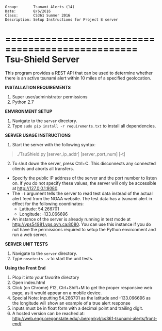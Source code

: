 ```
Group:       Tsunami Alerts (14)
Date:        8/6/2016
Class:       CS361 Summer 2016
Description: Setup Instructions for Project B server
```

=================================================
Tsu-Shield Server
=================================================
This program provides a REST API that can be used to determine
whether there is an active tsunami alert within 10 miles of
a specified geolocation.

**INSTALLATION REQUIREMENTS**

1. Super user/administrator permissions
2. Python 2.7

**ENVIRONMENT SETUP**

1. Navigate to the `server` directory.
2. Type `sudo pip install -r requirements.txt` to install all dependencies.

**SERVER USAGE INSTRUCTIONS**

1. Start the server with the following syntax:
>  ./TsuShield.py [server_ip_addr] [server_port_num] [-t]

2. To shut down the server, press Ctrl+C.
   This disconnects any connected clients and aborts all transfers.

*  Specify the public IP address of the server and the port number
   to listen on. If you do not specify these values, the server will
   only be accessible at http://127.0.0.1:8080.
*  The `-t` argument tells the server to read test data instead of the
   actual alert feed from the NOAA website. The test data has a tsunami
   alert in effect for the following coordinates:
   - Latitude:  54.266701
   - Longitude: -133.066696
*  An instance of the server is already running in test mode at
   http://vps54981.vps.ovh.ca:8080.
   You can use this instance if you do not have the permissions required
   to setup the Python environment and run a web server.

**SERVER UNIT TESTS**

1. Navigate to the `server` directory.
2. Type `nosetests -v` to start the unit tests.

**Using the Front End**
1. Plop it into your favorite directory
2. Open index.html
3. Click (on Chrome) F12, Ctrl+Shift+M to get the proper responsive web page, as it would appear on a mobile device.
4. Special Note: inputting 54.266701 as the latitude and -133.066696 as the longitude will show an example of a true alert response
5. inputs must be in float form with a decimal point and trailing digit.
6. A hosted version can be reached at: http://web.engr.oregonstate.edu/~bergmkyl/cs361-tsunami-alerts/front-end/

